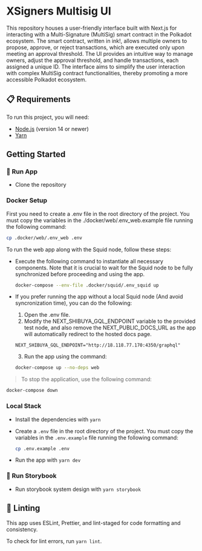 # XSigners Multisig UI

This repository houses a user-friendly interface built with Next.js for interacting with a Multi-Signature (MultiSig) smart contract in the Polkadot ecosystem. The smart contract, written in ink!, allows multiple owners to propose, approve, or reject transactions, which are executed only upon meeting an approval threshold. The UI provides an intuitive way to manage owners, adjust the approval threshold, and handle transactions, each assigned a unique ID. The interface aims to simplify the user interaction with complex MultiSig contract functionalities, thereby promoting a more accessible Polkadot ecosystem.

## 📋 Requirements

To run this project, you will need:

- [Node.js](https://nodejs.org/) (version 14 or newer)
- [Yarn](https://yarnpkg.com/)

## Getting Started

### 🚀 Run App

- Clone the repository

### Docker Setup

First you need to create a .env file in the root directory of the project. You must copy the variables in the ./docker/web/.env_web.example file running the following command:

```bash
cp .docker/web/.env_web .env
```

To run the web app along with the Squid node, follow these steps:

- Execute the following command to instantiate all necessary components. Note that it is crucial to wait for the Squid node to be fully synchronized before proceeding and using the app.

  ```bash
  docker-compose --env-file .docker/squid/.env_squid up
  ```

- If you prefer running the app without a local Squid node (And avoid syncronization time), you can do the following:

  1. Open the .env file.
  2. Modify the NEXT_SHIBUYA_GQL_ENDPOINT variable to the provided test node, and also remove the NEXT_PUBLIC_DOCS_URL as the app will automatically redirect to the hosted docs page.

  ```
  NEXT_SHIBUYA_GQL_ENDPOINT="http://18.118.77.170:4350/graphql"
  ```

  3. Run the app using the command:

  ```bash
  docker-compose up --no-deps web
  ```

> To stop the application, use the following command:

```bash
docker-compose down
```

### Local Stack

- Install the dependencies with `yarn`
- Create a `.env` file in the root directory of the project. You must copy the variables in the `.env.example` file running the following command:

  ```bash
  cp .env.example .env
  ```

- Run the app with `yarn dev`

### 🎨 Run Storybook

- Run storybook system design with `yarn storybook`

## 🧹 Linting

This app uses ESLint, Prettier, and lint-staged for code formatting and consistency.

To check for lint errors, run `yarn lint`.
